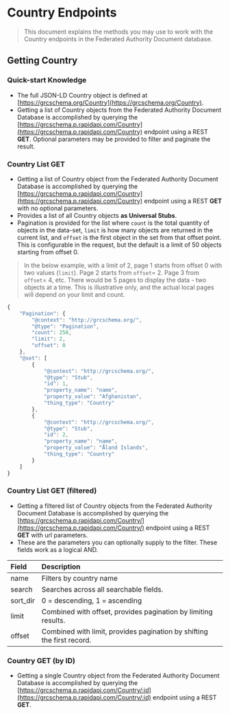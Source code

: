 # Country Endpoints

> This document explains the methods you may use to work with the Country endpoints in the Federated Authority Document database.

## Getting Country

### Quick-start Knowledge

* The full JSON-LD Country object is defined at [https://grcschema.org/Country](https://grcschema.org/Country).
* Getting a list of Country objects from the Federated Authority Document Database is accomplished by querying the [https://grcschema.p.rapidapi.com/Country](https://grcschema.p.rapidapi.com/Country) endpoint using a REST **GET**. Optional parameters may be provided to filter and paginate the result.

### Country List GET

* Getting a list of Country object from the Federated Authority Document Database is accomplished by querying the [https://grcschema.p.rapidapi.com/Country](https://grcschema.p.rapidapi.com/Country) endpoint using a REST **GET** with no optional parameters.
* Provides a list of all Country objects **as Universal Stubs**.
* Pagination is provided for the list where `count` is the total quantity of objects in the data-set, `limit` is how many objects are returned in the current list, and `offset` is the first object in the set from that offset point. This is configurable in the request, but the default is a limit of 50 objects starting from offset 0.

> In the below example, with a limit of 2, page 1 starts from offset 0 with two values \(`limit`\). Page 2 starts from `offset`= 2. Page 3 from `offset`= 4, etc. There would be 5 pages to display the data - two objects at a time. This is illustrative only, and the actual local pages will depend on your limit and count.

```javascript
{
    "Pagination": {
        "@context": "http://grcschema.org/",
        "@type": "Pagination",
        "count": 250,
        "limit": 2,
        "offset": 0
    },
    "@set": [
        {
            "@context": "http://grcschema.org/",
            "@type": "Stub",
            "id": 1,
            "property_name": "name",
            "property_value": "Afghanistan",
            "thing_type": "Country"
        },
        {
            "@context": "http://grcschema.org/",
            "@type": "Stub",
            "id": 2,
            "property_name": "name",
            "property_value": "Åland Islands",
            "thing_type": "Country"
        }
    ]
}
```

### Country List GET \(filtered\)

* Getting a filtered list of Country objects from the Federated Authority Document Database is accomplished by querying the [https://grcschema.p.rapidapi.com/Country/](https://grcschema.p.rapidapi.com/Country/) endpoint using a REST **GET** with url parameters.
* These are the parameters you can optionally supply to the filter. These fields work as a logical AND.

| Field | Description |
| :--- | :--- |
| name | Filters by country name |
| search | Searches across all searchable fields. |
| sort\_dir | 0 = descending, 1 = ascending |
| limit | Combined with offset, provides pagination by limiting results. |
| offset | Combined with limit, provides pagination by shifting the first record. |

### Country GET \(by ID\)

* Getting a single Country object from the Federated Authority Document Database is accomplished by querying the [https://grcschema.p.rapidapi.com/Country/:id](https://grcschema.p.rapidapi.com/Country/:id) endpoint using a REST **GET**.
